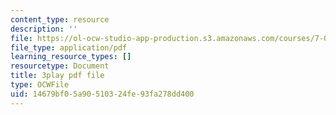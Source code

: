 ```yaml
---
content_type: resource
description: ''
file: https://ol-ocw-studio-app-production.s3.amazonaws.com/courses/7-01sc-fundamentals-of-biology-fall-2011/14679bf05a90510324fe93fa278dd400_x_vlxGFrZLY.pdf
file_type: application/pdf
learning_resource_types: []
resourcetype: Document
title: 3play pdf file
type: OCWFile
uid: 14679bf0-5a90-5103-24fe-93fa278dd400
---
```


